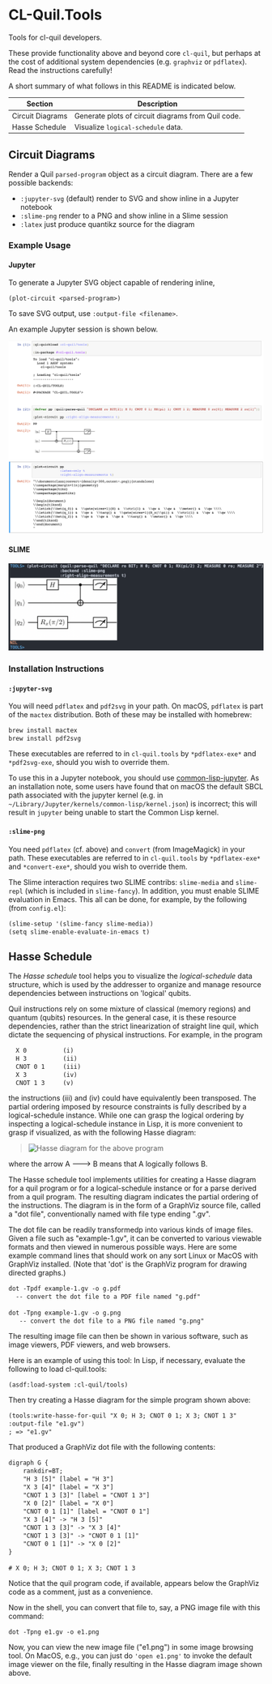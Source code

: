 # CL-Quil.Tools

Tools for cl-quil developers.

These provide functionality above and beyond core `cl-quil`, but perhaps at the cost of additional system dependencies (e.g. `graphviz` or `pdflatex`). Read the instructions carefully!

A short summary of what follows in this README is indicated below.

| Section | Description |
| --- | ----------- |
| Circuit Diagrams | Generate plots of circuit diagrams from Quil code.  |
| Hasse Schedule | Visualize `logical-schedule` data. |

## Circuit Diagrams

Render a Quil `parsed-program` object as a circuit diagram. There are a few possible backends:
- `:jupyter-svg` (default) render to SVG and show inline in a Jupyter notebook
- `:slime-png` render to a PNG and show inline in a Slime session
- `:latex` just produce quantikz source for the diagram

### Example Usage

#### Jupyter

To generate a Jupyter SVG object capable of rendering inline,
```
(plot-circuit <parsed-program>)
```

To save SVG output, use `:output-file <filename>`.

An example Jupyter session is shown below.

![Example PLOT-CIRCUIT usage in a Jupyter notebook](images/plot-circuit-example.png)


#### SLIME

![Example PLOT-CIRCUIT usage in SLIME](images/plot-circuit-slime.png)

### Installation Instructions

#### `:jupyter-svg`

You will need `pdflatex` and `pdf2svg` in your path. On macOS, `pdflatex` is part of the `mactex` distribution. Both of these may be installed with homebrew:
```
brew install mactex
brew install pdf2svg
```

These executables are referred to in `cl-quil.tools` by `*pdflatex-exe*` and `*pdf2svg-exe`, should you wish to override them.

To use this in a Jupyter notebook, you should use [common-lisp-jupyter](https://github.com/yitzchak/common-lisp-jupyter). As an installation note, some users have found that on macOS the default SBCL path associated with the jupyter kernel (e.g. in `~/Library/Jupyter/kernels/common-lisp/kernel.json`) is incorrect; this will result in `jupyter` being unable to start the Common Lisp kernel.

#### `:slime-png`

You need `pdflatex` (cf. above) and `convert` (from ImageMagick) in your path. These executables are referred to in `cl-quil.tools` by `*pdflatex-exe*` and `*convert-exe*`, should you wish to override them.

The Slime interaction requires two SLIME contribs: `slime-media` and `slime-repl` (which is included in `slime-fancy`). In addition, you must enable SLIME evaluation in Emacs. This all can be done, for example, by the following (from `config.el`):

```
(slime-setup '(slime-fancy slime-media))
(setq slime-enable-evaluate-in-emacs t)
```


## Hasse Schedule

The *Hasse schedule* tool helps you to visualize the *logical-schedule* data structure, which is used by the addresser to organize and manage resource dependencies between instructions on 'logical' qubits.

Quil instructions rely on some mixture of classical (memory regions) and quantum (qubits) resources. In the general case, it is these resource dependencies, rather than the strict linearization of straight line quil, which dictate the sequencing of physical instructions. For example, in the program
```
  X 0          (i)
  H 3          (ii)
  CNOT 0 1     (iii)
  X 3          (iv)
  CNOT 1 3     (v)
```
the instructions (iii) and (iv) could have equivalently been transposed. The partial ordering imposed by resource constraints is fully described by a logical-schedule instance. While one can grasp the logical ordering by inspecting a logical-schedule instance in Lisp, it is more convenient to grasp if visualized, as with the following Hasse diagram:

> ![Hasse diagram for the above program](images/e1.png)

where the arrow A ---> B means that A logically follows B.

The Hasse schedule tool implements utilities for creating a Hasse diagram for a quil program or for a logical-schedule instance or for a parse derived from a quil program. The resulting diagram indicates the partial ordering of the instructions. The diagram is in the form of a GraphViz source file, called a "dot file", conventionally named with file type ending ".gv".

The dot file can be readily transformedp into various kinds of image files. Given a file such as "example-1.gv", it can be converted to various viewable formats and then viewed in numerous possible ways. Here are some example command lines that should work on any sort Linux or MacOS with GraphViz installed. (Note that 'dot' is the GraphViz program for drawing directed graphs.)

```
dot -Tpdf example-1.gv -o g.pdf
  -- convert the dot file to a PDF file named "g.pdf"

dot -Tpng example-1.gv -o g.png
   -- convert the dot file to a PNG file named "g.png"
```
The resulting image file can then be shown in various software, such as image viewers, PDF viewers, and web browsers.

Here is an example of using this tool:
In Lisp, if necessary, evaluate the following to load cl-quil.tools:
```
(asdf:load-system :cl-quil/tools)
```
Then try creating a Hasse diagram for the simple program shown above:
```
(tools:write-hasse-for-quil "X 0; H 3; CNOT 0 1; X 3; CNOT 1 3" :output-file "e1.gv")
; => "e1.gv"
```
That produced a GraphViz dot file with the following contents:
```
digraph G {
    rankdir=BT;
    "H 3 [5]" [label = "H 3"]
    "X 3 [4]" [label = "X 3"]
    "CNOT 1 3 [3]" [label = "CNOT 1 3"]
    "X 0 [2]" [label = "X 0"]
    "CNOT 0 1 [1]" [label = "CNOT 0 1"]
    "X 3 [4]" -> "H 3 [5]"
    "CNOT 1 3 [3]" -> "X 3 [4]"
    "CNOT 1 3 [3]" -> "CNOT 0 1 [1]"
    "CNOT 0 1 [1]" -> "X 0 [2]"
}

# X 0; H 3; CNOT 0 1; X 3; CNOT 1 3
```
Notice that the quil program code, if available, appears below the GraphViz code as a comment, just as a convenience.

Now in the shell, you can convert that file to, say, a PNG image file with this command:
```
dot -Tpng e1.gv -o e1.png
```
Now, you can view the new image file ("e1.png") in some image browsing tool. On MacOS, e.g., you can just do ``'open e1.png'`` to invoke the default image viewer on the file, finally resulting in the Hasse diagram image shown above.

